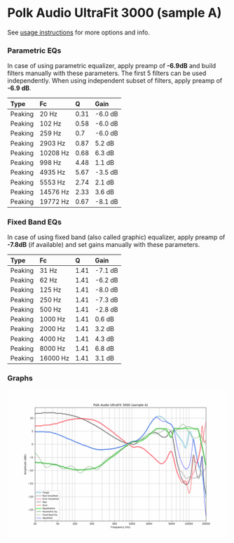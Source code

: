 # Polk Audio UltraFit 3000 (sample A)
See [usage instructions](https://github.com/jaakkopasanen/AutoEq#usage) for more options and info.

### Parametric EQs
In case of using parametric equalizer, apply preamp of **-6.9dB** and build filters manually
with these parameters. The first 5 filters can be used independently.
When using independent subset of filters, apply preamp of **-6.9 dB**.

| Type    | Fc       |    Q | Gain    |
|:--------|:---------|:-----|:--------|
| Peaking | 20 Hz    | 0.31 | -6.0 dB |
| Peaking | 102 Hz   | 0.58 | -6.0 dB |
| Peaking | 259 Hz   | 0.7  | -6.0 dB |
| Peaking | 2903 Hz  | 0.87 | 5.2 dB  |
| Peaking | 10208 Hz | 0.68 | 6.3 dB  |
| Peaking | 998 Hz   | 4.48 | 1.1 dB  |
| Peaking | 4935 Hz  | 5.67 | -3.5 dB |
| Peaking | 5553 Hz  | 2.74 | 2.1 dB  |
| Peaking | 14576 Hz | 2.33 | 3.6 dB  |
| Peaking | 19772 Hz | 0.67 | -8.1 dB |

### Fixed Band EQs
In case of using fixed band (also called graphic) equalizer, apply preamp of **-7.8dB**
(if available) and set gains manually with these parameters.

| Type    | Fc       |    Q | Gain    |
|:--------|:---------|:-----|:--------|
| Peaking | 31 Hz    | 1.41 | -7.1 dB |
| Peaking | 62 Hz    | 1.41 | -6.2 dB |
| Peaking | 125 Hz   | 1.41 | -8.0 dB |
| Peaking | 250 Hz   | 1.41 | -7.3 dB |
| Peaking | 500 Hz   | 1.41 | -2.8 dB |
| Peaking | 1000 Hz  | 1.41 | 0.6 dB  |
| Peaking | 2000 Hz  | 1.41 | 3.2 dB  |
| Peaking | 4000 Hz  | 1.41 | 4.3 dB  |
| Peaking | 8000 Hz  | 1.41 | 6.8 dB  |
| Peaking | 16000 Hz | 1.41 | 3.1 dB  |

### Graphs
![](./Polk%20Audio%20UltraFit%203000%20(sample%20A).png)